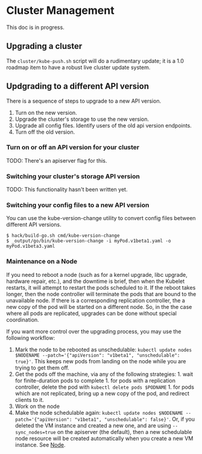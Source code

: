 # Cluster Management

This doc is in progress.

## Upgrading a cluster

The `cluster/kube-push.sh` script will do a rudimentary update; it is a 1.0 roadmap item to have a robust live cluster update system.

## Updgrading to a different API version

There is a sequence of steps to upgrade to a new API version.

1. Turn on the new version.
2. Upgrade the cluster's storage to use the new version.
3. Upgrade all config files. Identify users of the old api version endpoints.
3. Turn off the old version.

### Turn on or off an API version for your cluster

TODO: There's an apiserver flag for this.

### Switching your cluster's storage API version

TODO: This functionality hasn't been written yet.

### Switching your config files to a new API version

You can use the kube-version-change utility to convert config files between different API versions.

```
$ hack/build-go.sh cmd/kube-version-change
$ _output/go/bin/kube-version-change -i myPod.v1beta1.yaml -o myPod.v1beta3.yaml
```

### Maintenance on a Node

If you need to reboot a node (such as for a kernel upgrade, libc upgrade, hardware repair, etc.), and the downtime is
brief, then when the Kubelet restarts, it will attempt to restart the pods scheduled to it.  If the reboot takes longer,
then the node controller will terminate the pods that are bound to the unavailable node.  If there is a corresponding
replication controller, the a new copy of the pod will be started on a different node.  So, in the the case where all
pods are replicated, upgrades can be done without special coordination.

If you want more control over the upgrading process, you may use the following workflow:
  1. Mark the node to be rebooted as unschedulable:
    `kubectl update nodes $NODENAME --patch='{"apiVersion": "v1beta1", "unschedulable": true}'`. 
    This keeps new pods from landing on the node while you are trying to get them off.
  1. Get the pods off the machine, via any of the following strategies:
    1. wait for finite-duration pods to complete
    1. for pods with a replication controller, delete the pod with `kubectl delete pods $PODNAME`
    1. for pods which are not replicated, bring up a new copy of the pod, and redirect clients to it.
  1. Work on the node
  1. Make the node schedulable again:
    `kubectl update nodes $NODENAME --patch='{"apiVersion": "v1beta1", "unschedulable": false}'`.
     Or, if you deleted the VM instance and created a new one, and are using `--sync_nodes=true` on the apiserver
     (the default), then a new schedulable node resource will be created automatically when you create a new
     VM instance.  See [Node](node.md).
